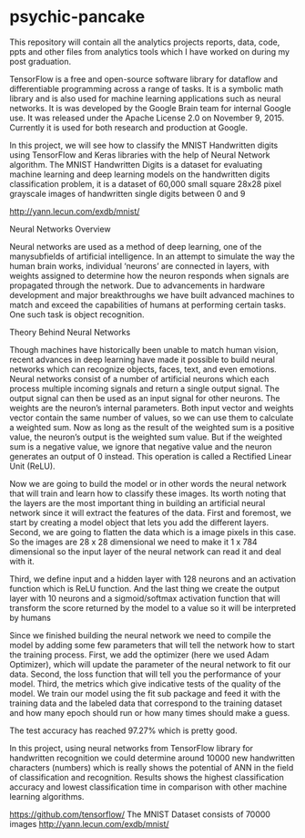 # psychic-pancake
This repository will contain all the analytics projects reports, data, code, ppts and other files from analytics tools which I have worked on during my post graduation.

TensorFlow is a free and open-source software library for dataflow and differentiable programming across a range of tasks. It is a symbolic math library and is also used for machine learning applications such as neural networks. 
It is was developed by the Google Brain team for internal Google use. It was released under the Apache License 2.0 on November 9, 2015. Currently it is used for both research and production at Google.

In this project, we will see how to classify the MNIST Handwritten digits using TensorFlow and Keras libraries with the help of Neural Network algorithm.
The MNIST Handwritten Digits is a dataset for evaluating machine learning and deep learning models on the handwritten digits classification problem, it is a dataset of 60,000 small square 28x28 pixel grayscale images of handwritten single digits between 0 and 9

http://yann.lecun.com/exdb/mnist/

Neural Networks Overview

Neural networks are used as a method of deep learning, one of the manysubfields of artificial intelligence.
In an attempt to simulate the way the human brain works, individual ‘neurons’ are connected in layers, with weights assigned to determine how the neuron responds when signals are propagated through the network.
Due to advancements in hardware development and major breakthroughs we have built advanced machines to match and exceed the capabilities of humans at performing certain tasks.
One such task is object recognition.

Theory Behind Neural Networks

Though machines have historically been unable to match human vision, recent advances in deep learning have made it possible to build neural networks which can recognize objects, faces, text, and even emotions.
Neural networks consist of a number of artificial neurons which each process multiple incoming signals and return a single output signal. The output signal can then be used as an input signal for other neurons.
The weights are the neuron’s internal parameters. Both input vector and weights vector contain the same number of values, so we can use them to calculate a weighted sum.
Now as long as the result of the weighted sum is a positive value, the neuron’s output is the weighted sum value. But if the weighted sum is a negative value, we ignore that negative value and the neuron generates an output of 0 instead. This operation is called a Rectified Linear Unit (ReLU).


Now we are going to build the model or in other words the neural network that will train and learn how to classify these images.
Its worth noting that the layers are the most important thing in building an artificial neural network since it will extract the features of the data.
First and foremost, we start by creating a model object that lets you add the different layers.
Second, we are going to flatten the data which is a image pixels in this case. So the images are 28 x 28 dimensional we need to make it 1 x 784 dimensional so the input layer of the neural network can read it and deal with it.

Third, we define input and a hidden layer with 128 neurons and an activation function which is ReLU function.
And the last thing we create the output layer with 10 neurons and a sigmoid/softmax activation function that will transform the score returned by the model to a value so it will be interpreted by humans

Since we finished building the neural network we need to compile the model by adding some few parameters that will tell the network how to start the training process.
First, we add the optimizer (here we used Adam Optimizer), which will update the parameter of the neural network to fit our data.
Second, the loss function that will tell you the performance of your model.
Third, the metrics which give indicative tests of the quality of the model.
We train our model using the fit sub package and feed it with the training data and the labeled data that correspond to the training dataset and how many epoch should run or how many times should make a guess.

The test accuracy has reached 97.27% which is pretty good.


In this project, using neural networks from TensorFlow library for handwritten recognition we could determine around 10000 new handwritten characters (numbers) which is really shows the potential of ANN in the field of classification and recognition.
Results shows the highest classification accuracy and lowest classification time in comparison with other machine learning algorithms.

https://github.com/tensorflow/
The MNIST Dataset consists of 70000 images http://yann.lecun.com/exdb/mnist/





